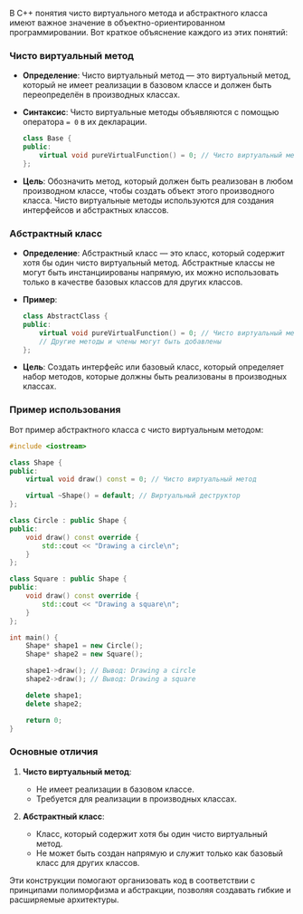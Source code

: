 В C++ понятия чисто виртуального метода и абстрактного класса имеют важное значение в объектно-ориентированном программировании. Вот краткое объяснение каждого из этих понятий:

### Чисто виртуальный метод

- **Определение**: Чисто виртуальный метод — это виртуальный метод, который не имеет реализации в базовом классе и должен быть переопределён в производных классах.

- **Синтаксис**: Чисто виртуальные методы объявляются с помощью оператора `= 0` в их декларации.

  ```cpp
  class Base {
  public:
      virtual void pureVirtualFunction() = 0; // Чисто виртуальный метод
  };
  ```

- **Цель**: Обозначить метод, который должен быть реализован в любом производном классе, чтобы создать объект этого производного класса. Чисто виртуальные методы используются для создания интерфейсов и абстрактных классов.

### Абстрактный класс

- **Определение**: Абстрактный класс — это класс, который содержит хотя бы один чисто виртуальный метод. Абстрактные классы не могут быть инстанциированы напрямую, их можно использовать только в качестве базовых классов для других классов.

- **Пример**:

  ```cpp
  class AbstractClass {
  public:
      virtual void pureVirtualFunction() = 0; // Чисто виртуальный метод
      // Другие методы и члены могут быть добавлены
  };
  ```

- **Цель**: Создать интерфейс или базовый класс, который определяет набор методов, которые должны быть реализованы в производных классах.

### Пример использования

Вот пример абстрактного класса с чисто виртуальным методом:

```cpp
#include <iostream>

class Shape {
public:
    virtual void draw() const = 0; // Чисто виртуальный метод

    virtual ~Shape() = default; // Виртуальный деструктор
};

class Circle : public Shape {
public:
    void draw() const override {
        std::cout << "Drawing a circle\n";
    }
};

class Square : public Shape {
public:
    void draw() const override {
        std::cout << "Drawing a square\n";
    }
};

int main() {
    Shape* shape1 = new Circle();
    Shape* shape2 = new Square();

    shape1->draw(); // Вывод: Drawing a circle
    shape2->draw(); // Вывод: Drawing a square

    delete shape1;
    delete shape2;

    return 0;
}
```

### Основные отличия

1. **Чисто виртуальный метод**:
   - Не имеет реализации в базовом классе.
   - Требуется для реализации в производных классах.

2. **Абстрактный класс**:
   - Класс, который содержит хотя бы один чисто виртуальный метод.
   - Не может быть создан напрямую и служит только как базовый класс для других классов.

Эти конструкции помогают организовать код в соответствии с принципами полиморфизма и абстракции, позволяя создавать гибкие и расширяемые архитектуры.